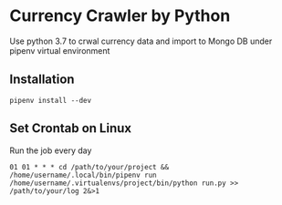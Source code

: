 # Currency Crawler by Python
Use python 3.7 to crwal currency data and import to Mongo DB under pipenv virtual environment

## Installation
```
pipenv install --dev
```

## Set Crontab on Linux
Run the job every day
```
01 01 * * * cd /path/to/your/project && /home/username/.local/bin/pipenv run /home/username/.virtualenvs/project/bin/python run.py >> /path/to/your/log 2&>1
```
